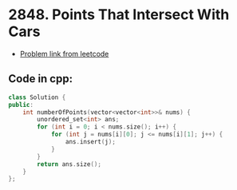 # 2848. Points That Intersect With Cars
- [Problem link from leetcode](https://leetcode.com/problems/points-that-intersect-with-cars/description/)
## Code in cpp:
```cpp
class Solution {
public:
    int numberOfPoints(vector<vector<int>>& nums) {
        unordered_set<int> ans;
        for (int i = 0; i < nums.size(); i++) {
            for (int j = nums[i][0]; j <= nums[i][1]; j++) {
                ans.insert(j);
            }
        }
        return ans.size();
    }
};
```
